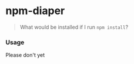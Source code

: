 npm-diaper
==========

> What would be installed if I run `npm install`?


### Usage

Please don't yet
